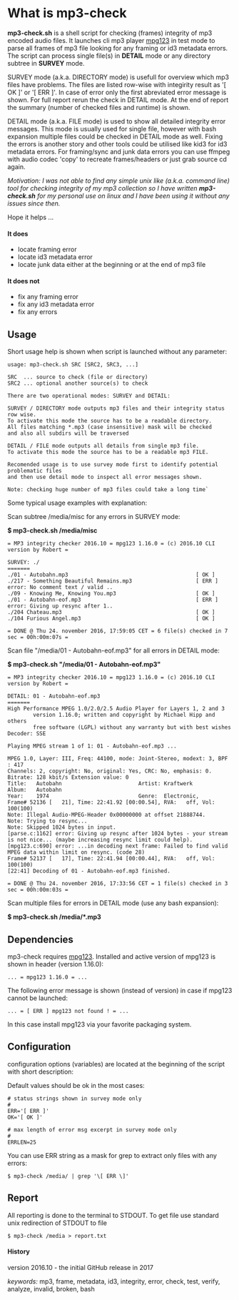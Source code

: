 # What is mp3-check
**mp3-check.sh** is a shell script for checking (frames) integrity of mp3 encoded audio files. 
It launches cli mp3 player [mpg123](https://www.mpg123.de/ "mpg123 Homepage") in test mode to parse all frames of mp3 file looking for any framing or 
id3 metadata errors. The script can process single file(s) in **DETAIL** mode or any directory subtree in **SURVEY** mode.  

SURVEY mode (a.k.a. DIRECTORY mode) is usefull for overview which mp3 files have problems. The files are listed row-wise
with integirity result as '[ OK ]' or '[ ERR ]'. In case of error only the first abreviated error message is shown. For 
full report rerun the check in DETAIL mode. At the end of report the summary (number of checked files and runtime) 
is shown.

DETAIL mode (a.k.a. FILE mode) is used to show all detailed integrity error messages. This mode is usually used for single
 file, however with bash expansion multiple files could be checked in DETAIL mode as well. Fixing the errors is another
 story and other tools could be utilised like kid3 for id3 metadata errors. For framing/sync and junk data errors you can
 use ffmpeg with audio codec 'copy' to recreate frames/headers or just grab source cd again. 
 
__Motivation:_ I was not able to find any simple unix like (a.k.a. command line) tool for checking integrity of my mp3 collection so I have 
written **mp3-check.sh** for my personal use on linux and I have been using it without any issues since then._

Hope it helps ...

#### It does
* locate framing error
* locate id3 metadata error
* locate junk data either at the beginning or at the end of mp3 file

#### It does not
* fix any framing error
* fix any id3 metadata error
* fix any errors

## Usage
Short usage help is shown when script is launched without any parameter:

    usage: mp3-check.sh SRC [SRC2, SRC3, ...]

    SRC  ... source to check (file or directory)
    SRC2 ... optional another source(s) to check

    There are two operational modes: SURVEY and DETAIL:

    SURVEY / DIRECTORY mode outputs mp3 files and their integrity status row wise.
    To activate this mode the source has to be a readable directory.
    All files matching *.mp3 (case insensitive) mask will be checked
    and also all subdirs will be traversed

    DETAIL / FILE mode outputs all details from single mp3 file.
    To activate this mode the source has to be a readable mp3 FILE.

    Recomended usage is to use survey mode first to identify potential problematic files
    and then use detail mode to inspect all error messages shown.

    Note: checking huge number of mp3 files could take a long time`


Some typical usage examples with explanation:

Scan subtree /media/misc for any errors in SURVEY mode:
 
   **$ mp3-check.sh /media/misc**

    = MP3 integrity checker 2016.10 = mpg123 1.16.0 = (c) 2016.10 CLI version by Robert =
    
    SURVEY: ./
    =======
    ./01 - Autobahn.mp3                                        [ OK ]
    ./217 - Something Beautiful Remains.mp3                    [ ERR ] error: No comment text / valid ..
    ./09 - Knowing Me, Knowing You.mp3                         [ OK ]
    ./01 - Autobahn-eof.mp3                                    [ ERR ] error: Giving up resync after 1..
    ./204 Chateau.mp3                                          [ OK ]
    ./104 Furious Angel.mp3                                    [ OK ]
    
    = DONE @ Thu 24. november 2016, 17:59:05 CET = 6 file(s) checked in 7 sec = 00h:00m:07s =


Scan file "/media/01 - Autobahn-eof.mp3" for all errors in DETAIL mode:

   **$ mp3-check.sh "/media/01 - Autobahn-eof.mp3"**

    = MP3 integrity checker 2016.10 = mpg123 1.16.0 = (c) 2016.10 CLI version by Robert =
    
    DETAIL: 01 - Autobahn-eof.mp3
    =======
    High Performance MPEG 1.0/2.0/2.5 Audio Player for Layers 1, 2 and 3
            version 1.16.0; written and copyright by Michael Hipp and others
            free software (LGPL) without any warranty but with best wishes
    Decoder: SSE
    
    Playing MPEG stream 1 of 1: 01 - Autobahn-eof.mp3 ...
    
    MPEG 1.0, Layer: III, Freq: 44100, mode: Joint-Stereo, modext: 3, BPF : 417
    Channels: 2, copyright: No, original: Yes, CRC: No, emphasis: 0.
    Bitrate: 128 kbit/s Extension value: 0
    Title:   Autobahn                        Artist: Kraftwerk
    Album:   Autobahn
    Year:    1974                            Genre:  Electronic,
    Frame# 52136 [   21], Time: 22:41.92 [00:00.54], RVA:   off, Vol: 100(100)
    Note: Illegal Audio-MPEG-Header 0x00000000 at offset 21888744.
    Note: Trying to resync...
    Note: Skipped 1024 bytes in input.
    [parse.c:1162] error: Giving up resync after 1024 bytes - your stream is not nice... (maybe increasing resync limit could help).
    [mpg123.c:690] error: ...in decoding next frame: Failed to find valid MPEG data within limit on resync. (code 28)
    Frame# 52137 [   17], Time: 22:41.94 [00:00.44], RVA:   off, Vol: 100(100)
    [22:41] Decoding of 01 - Autobahn-eof.mp3 finished.

    = DONE @ Thu 24. november 2016, 17:33:56 CET = 1 file(s) checked in 3 sec = 00h:00m:03s =
 
Scan multiple files for errors in DETAIL mode (use any bash expansion):
 
   **$ mp3-check.sh /media/*.mp3**
 
## Dependencies
mp3-check requires [mpg123](https://www.mpg123.de/ "mpg123 Homepage"). Installed and active version of mpg123 is shown in header (version 1.16.0):

    ... = mpg123 1.16.0 = ...

The following error message is shown (instead of version) in case if mpg123 cannot be launched:

    ... = [ ERR ] mpg123 not found ! = ...
 
In this case install mpg123 via your favorite packaging system.

## Configuration
configuration options (variables) are located at the beginning of the script with short description:

Default values should be ok in the most cases:

    # status strings shown in survey mode only
    #
    ERR='[ ERR ]'
    OK='[ OK ]'
    
    # max length of error msg excerpt in survey mode only
    #
    ERRLEN=25

You can use ERR string as a mask for grep to extract only files with any errors:

    $ mp3-check /media/ | grep '\[ ERR \]' 

## Report
All reporting is done to the terminal to STDOUT. To get file use standard unix redirection of STDOUT to file

    $ mp3-check /media > report.txt

#### History
 version 2016.10 - the initial GitHub release in 2017

_keywords:_ mp3, frame, metadata, id3, integrity, error, check, test, verify, analyze, invalid, broken, bash

